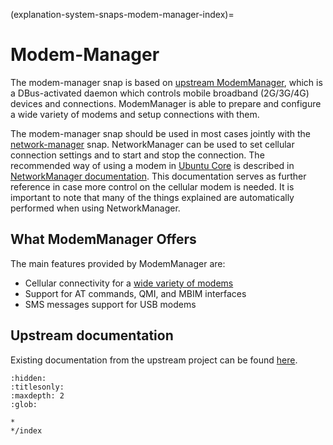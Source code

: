 (explanation-system-snaps-modem-manager-index)=
# Modem-Manager

The modem-manager snap is based on [upstream ModemManager](https://www.freedesktop.org/wiki/Software/ModemManager/), which is a DBus-activated daemon which controls mobile broadband (2G/3G/4G) devices and connections. ModemManager is able to prepare and configure a wide variety of modems and setup connections with them.

The modem-manager snap should be used in most cases jointly with the [network-manager](/explanation/system-snaps/network-manager/index) snap. NetworkManager can be used to set cellular connection settings and to start and stop the connection. The recommended way of using a modem in [Ubuntu Core](https://www.ubuntu.com/core) is described in [NetworkManager documentation](/). This documentation serves as further reference in case more control on the cellular modem is needed. It is important to note that many of the things explained are automatically performed when using NetworkManager.

## What ModemManager Offers

The main features provided by ModemManager are:

* Cellular connectivity for a [wide variety of modems](https://www.freedesktop.org/wiki/Software/ModemManager/SupportedDevices/)
* Support for AT commands, QMI, and MBIM interfaces
* SMS messages support for USB modems

## Upstream documentation

Existing documentation from the upstream project can be found [here](https://www.freedesktop.org/wiki/Software/ModemManager/).


```{toctree}
:hidden:
:titlesonly:
:maxdepth: 2
:glob:

*
*/index

